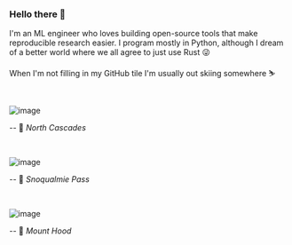 ### Hello there 👋

I'm an ML engineer who loves building open-source tools that make reproducible research easier. I program mostly in Python, although I dream of a better world where we all agree to just use Rust 😜

When I'm not filling in my GitHub tile I'm usually out skiing somewhere ⛷

<br>

![image](https://user-images.githubusercontent.com/8812459/165805549-ef9a9a3c-bf8a-4b67-b954-1b27a5bd1356.png)

-- 📸 *North Cascades*

<br>

![image](https://user-images.githubusercontent.com/8812459/165806072-cb407c2a-711b-4781-a952-245578c975d4.png)

-- 📸 *Snoqualmie Pass*

<br>

![image](https://user-images.githubusercontent.com/8812459/175373994-554a0a60-fa5b-4166-b39b-9607a991aec2.png)

-- 📸 *Mount Hood*
